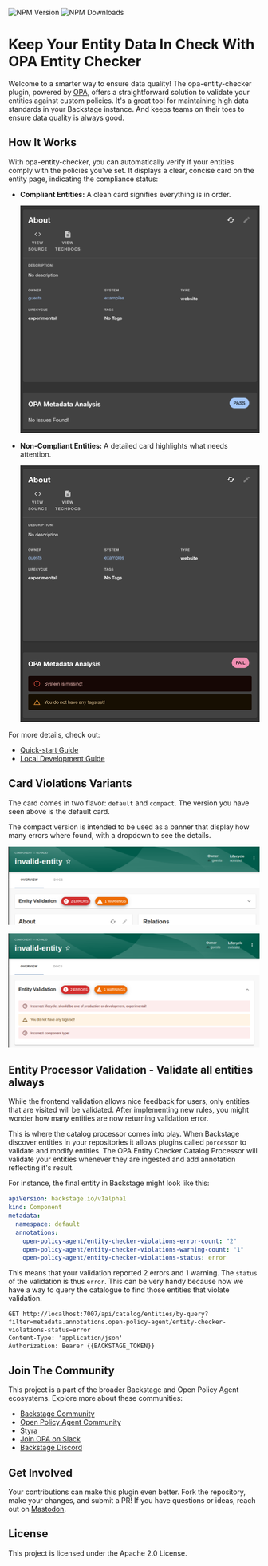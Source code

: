 ![NPM Version](https://img.shields.io/npm/v/%40parsifal-m%2Fplugin-opa-entity-checker?logo=npm) ![NPM Downloads](https://img.shields.io/npm/dw/%40parsifal-m%2Fplugin-opa-entity-checker)

# Keep Your Entity Data In Check With OPA Entity Checker

Welcome to a smarter way to ensure data quality! The opa-entity-checker plugin, powered by [OPA](https://github.com/open-policy-agent/opa), offers a straightforward solution to validate your entities against custom policies. It's a great tool for maintaining high data standards in your Backstage instance. And keeps teams on their toes to ensure data quality is always good.

## How It Works

With opa-entity-checker, you can automatically verify if your entities comply with the policies you've set. It displays a clear, concise card on the entity page, indicating the compliance status:

- **Compliant Entities:** A clean card signifies everything is in order.

  ![MetaData Card No Violations](../assets/card2.png)

- **Non-Compliant Entities:** A detailed card highlights what needs attention.

  ![MetaData Card Violations](../assets/card1.png)

For more details, check out:

- [Quick-start Guide](/opa-entity-checker/quick-start.md)
- [Local Development Guide](/opa-entity-checker/local-development.md)

## Card Violations Variants

The card comes in two flavor: `default` and `compact`. The version you have seen above is the default card.

The compact version is intended to be used as a banner that display how many errors where found, with a dropdown to
see the details.

![Compact MetaData Card Violations Closed](../assets/card-compact-closed.png)

![Compact MetaData Card Violations Open](../assets/card-compact-opened.png)

## Entity Processor Validation - Validate all entities always

While the frontend validation allows nice feedback for users, only entities that are visited will be validated. After implementing new rules, you might wonder how many entities are now returning validation error.

This is where the catalog processor comes into play. When Backstage discover entities in your repositories it allows plugins called `porcessor` to validate and modify entities. The OPA Entity Checker Catalog Processor will validate your entities whenever they are ingested and add annotation reflecting it's result.

For instance, the final entity in Backstage might look like this:

```yaml
apiVersion: backstage.io/v1alpha1
kind: Component
metadata:
  namespace: default
  annotations:
    open-policy-agent/entity-checker-violations-error-count: "2"
    open-policy-agent/entity-checker-violations-warning-count: "1"
    open-policy-agent/entity-checker-violations-status: error
```

This means that your validation reported 2 errors and 1 warning. The `status` of the validation is thus `error`. This can be very handy because now we have a way to query the catalogue to find those entities that violate validation.

```http request
GET http://localhost:7007/api/catalog/entities/by-query?filter=metadata.annotations.open-policy-agent/entity-checker-violations-status=error
Content-Type: 'application/json'
Authorization: Bearer {{BACKSTAGE_TOKEN}}
```



## Join The Community

This project is a part of the broader Backstage and Open Policy Agent ecosystems. Explore more about these communities:

- [Backstage Community](https://backstage.io)
- [Open Policy Agent Community](https://www.openpolicyagent.org)
- [Styra](https://www.styra.com)
- [Join OPA on Slack](https://slack.openpolicyagent.org/)
- [Backstage Discord](https://discord.com/invite/MUpMjP2)

## Get Involved

Your contributions can make this plugin even better. Fork the repository, make your changes, and submit a PR! If you have questions or ideas, reach out on [Mastodon](https://hachyderm.io/@parcifal).

## License

This project is licensed under the Apache 2.0 License.
